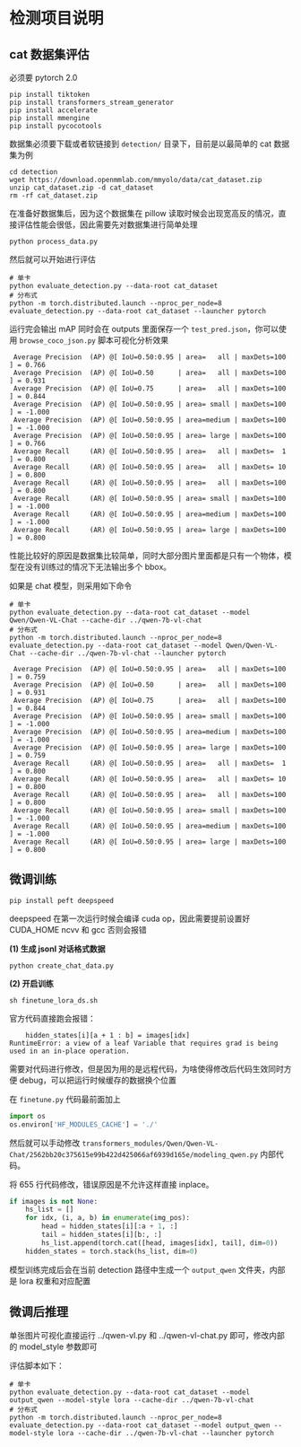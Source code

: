 # 检测项目说明

##  cat 数据集评估

必须要 pytorch 2.0

```shell
pip install tiktoken
pip install transformers_stream_generator
pip install accelerate
pip install mmengine
pip install pycocotools
```

数据集必须要下载或者软链接到 `detection/` 目录下，目前是以最简单的 cat 数据集为例

```shell
cd detection
wget https://download.openmmlab.com/mmyolo/data/cat_dataset.zip
unzip cat_dataset.zip -d cat_dataset
rm -rf cat_dataset.zip
```

在准备好数据集后，因为这个数据集在 pillow 读取时候会出现宽高反的情况，直接评估性能会很低，因此需要先对数据集进行简单处理

```shell
python process_data.py
```

然后就可以开始进行评估

```shell
# 单卡
python evaluate_detection.py --data-root cat_dataset
# 分布式
python -m torch.distributed.launch --nproc_per_node=8 evaluate_detection.py --data-root cat_dataset --launcher pytorch 
```

运行完会输出 mAP 同时会在 outputs 里面保存一个 `test_pred.json`，你可以使用 `browse_coco_json.py` 脚本可视化分析效果

```text
 Average Precision  (AP) @[ IoU=0.50:0.95 | area=   all | maxDets=100 ] = 0.766
 Average Precision  (AP) @[ IoU=0.50      | area=   all | maxDets=100 ] = 0.931
 Average Precision  (AP) @[ IoU=0.75      | area=   all | maxDets=100 ] = 0.844
 Average Precision  (AP) @[ IoU=0.50:0.95 | area= small | maxDets=100 ] = -1.000
 Average Precision  (AP) @[ IoU=0.50:0.95 | area=medium | maxDets=100 ] = -1.000
 Average Precision  (AP) @[ IoU=0.50:0.95 | area= large | maxDets=100 ] = 0.766
 Average Recall     (AR) @[ IoU=0.50:0.95 | area=   all | maxDets=  1 ] = 0.800
 Average Recall     (AR) @[ IoU=0.50:0.95 | area=   all | maxDets= 10 ] = 0.800
 Average Recall     (AR) @[ IoU=0.50:0.95 | area=   all | maxDets=100 ] = 0.800
 Average Recall     (AR) @[ IoU=0.50:0.95 | area= small | maxDets=100 ] = -1.000
 Average Recall     (AR) @[ IoU=0.50:0.95 | area=medium | maxDets=100 ] = -1.000
 Average Recall     (AR) @[ IoU=0.50:0.95 | area= large | maxDets=100 ] = 0.800
```

性能比较好的原因是数据集比较简单，同时大部分图片里面都是只有一个物体，模型在没有训练过的情况下无法输出多个 bbox。

如果是 chat 模型，则采用如下命令

```shell
# 单卡
python evaluate_detection.py --data-root cat_dataset --model Qwen/Qwen-VL-Chat --cache-dir ../qwen-7b-vl-chat
# 分布式
python -m torch.distributed.launch --nproc_per_node=8 evaluate_detection.py --data-root cat_dataset --model Qwen/Qwen-VL-Chat --cache-dir ../qwen-7b-vl-chat --launcher pytorch 
```

```text
 Average Precision  (AP) @[ IoU=0.50:0.95 | area=   all | maxDets=100 ] = 0.759
 Average Precision  (AP) @[ IoU=0.50      | area=   all | maxDets=100 ] = 0.931
 Average Precision  (AP) @[ IoU=0.75      | area=   all | maxDets=100 ] = 0.844
 Average Precision  (AP) @[ IoU=0.50:0.95 | area= small | maxDets=100 ] = -1.000
 Average Precision  (AP) @[ IoU=0.50:0.95 | area=medium | maxDets=100 ] = -1.000
 Average Precision  (AP) @[ IoU=0.50:0.95 | area= large | maxDets=100 ] = 0.759
 Average Recall     (AR) @[ IoU=0.50:0.95 | area=   all | maxDets=  1 ] = 0.800
 Average Recall     (AR) @[ IoU=0.50:0.95 | area=   all | maxDets= 10 ] = 0.800
 Average Recall     (AR) @[ IoU=0.50:0.95 | area=   all | maxDets=100 ] = 0.800
 Average Recall     (AR) @[ IoU=0.50:0.95 | area= small | maxDets=100 ] = -1.000
 Average Recall     (AR) @[ IoU=0.50:0.95 | area=medium | maxDets=100 ] = -1.000
 Average Recall     (AR) @[ IoU=0.50:0.95 | area= large | maxDets=100 ] = 0.800
```

## 微调训练

```shell
pip install peft deepspeed
```

deepspeed 在第一次运行时候会编译 cuda op，因此需要提前设置好 CUDA_HOME ncvv 和 gcc 否则会报错

**(1) 生成 jsonl 对话格式数据**

```shell
python create_chat_data.py
```

**(2) 开启训练**

```shell
sh finetune_lora_ds.sh
```

官方代码直接跑会报错：

```text
    hidden_states[i][a + 1 : b] = images[idx]
RuntimeError: a view of a leaf Variable that requires grad is being used in an in-place operation.
```

需要对代码进行修改，但是因为用的是远程代码，为啥使得修改后代码生效同时方便 debug，可以把运行时候缓存的数据换个位置

在 `finetune.py` 代码最前面加上

```python
import os
os.environ['HF_MODULES_CACHE'] = './'
```        

然后就可以手动修改 `transformers_modules/Qwen/Qwen-VL-Chat/2562bb20c375615e99b422d425066af6939d165e/modeling_qwen.py` 内部代码。

将 655 行代码修改，错误原因是不允许这样直接 inplace。

```python
if images is not None:
    hs_list = []
    for idx, (i, a, b) in enumerate(img_pos):
        head = hidden_states[i][:a + 1, :]
        tail = hidden_states[i][b:, :]
        hs_list.append(torch.cat([head, images[idx], tail], dim=0))
    hidden_states = torch.stack(hs_list, dim=0)
```

模型训练完成后会在当前 detection 路径中生成一个 `output_qwen` 文件夹，内部是 lora 权重和对应配置

## 微调后推理

单张图片可视化直接运行 ../qwen-vl.py 和 ../qwen-vl-chat.py 即可，修改内部的 model_style 参数即可

评估脚本如下：

```shell
# 单卡
python evaluate_detection.py --data-root cat_dataset --model output_qwen --model-style lora --cache-dir ../qwen-7b-vl-chat
# 分布式
python -m torch.distributed.launch --nproc_per_node=8 evaluate_detection.py --data-root cat_dataset --model output_qwen --model-style lora --cache-dir ../qwen-7b-vl-chat --launcher pytorch 
```





